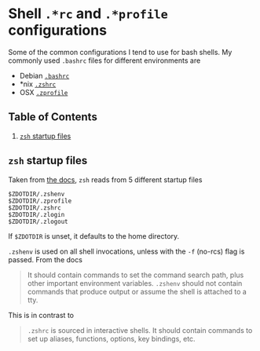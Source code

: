 # Shell `.*rc` and `.*profile` configurations

Some of the common configurations I tend to use for bash shells. My commonly used `.bashrc` files for different environments are 

- Debian [`.bashrc`](https://github.com/febk/notes/blob/master/src/configurations/debian.bashrc.sh)
- \*nix [`.zshrc`](https://github.com/febk/notes/blob/master/src/configurations/nix.zshrc.sh)
- OSX [`.zprofile`](https://github.com/febk/notes/blob/master/src/configurations/osx.zprofile.sh)

<!--BEGIN TOC-->
## Table of Contents
1. [`zsh` startup files](#zsh-startup-files)

<!--END TOC-->

## `zsh` startup files
Taken from [the docs](https://zsh.sourceforge.io/Intro/intro_3.html), `zsh` reads from 5 different startup files
```
$ZDOTDIR/.zshenv
$ZDOTDIR/.zprofile
$ZDOTDIR/.zshrc
$ZDOTDIR/.zlogin
$ZDOTDIR/.zlogout
```

If `$ZDOTDIR` is unset, it defaults to the home directory.

`.zshenv` is used on all shell invocations, unless with the `-f` (no-rcs) flag is passed. From the docs
> It should contain commands to set the command search path, plus other important environment variables. `.zshenv` should not contain commands that produce output or assume the shell is attached to a tty.

This is in contrast to
> `.zshrc` is sourced in interactive shells. It should contain commands to set up aliases, functions, options, key bindings, etc. 